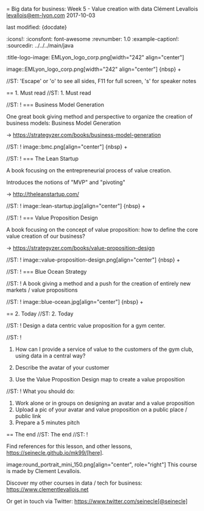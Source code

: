 = Big data for business: Week 5 - Value creation with data
Clément Levallois <levallois@em-lyon.com>
2017-10-03

last modified: {docdate}

:icons!:
:iconsfont:   font-awesome
:revnumber: 1.0
:example-caption!:
:sourcedir: ../../../main/java

:title-logo-image: EMLyon_logo_corp.png[width="242" align="center"]

image::EMLyon_logo_corp.png[width="242" align="center"]
{nbsp} +

//ST: 'Escape' or 'o' to see all sides, F11 for full screen, 's' for speaker notes


== 1. Must read
//ST: 1. Must read

//ST: !
=== Business Model Generation

One great book giving method and perspective to organize the creation of business models: Business Model Generation

-> https://strategyzer.com/books/business-model-generation

//ST: !
image::bmc.png[align="center"]
{nbsp} +

//ST: !
=== The Lean Startup

A book focusing on the entrepreneurial process of value creation.

Introduces the notions of "MVP" and "pivoting"

-> http://theleanstartup.com/

//ST: !
image::lean-startup.jpg[align="center"]
{nbsp} +

//ST: !
=== Value Proposition Design

A book focusing on the concept of value proposition: how to define the core value creation of our business?

-> https://strategyzer.com/books/value-proposition-design

//ST: !
image::value-proposition-design.png[align="center"]
{nbsp} +


//ST: !
=== Blue Ocean Strategy

//ST: !
A book giving a method and a push for the creation of entirely new markets / value propositions

//ST: !
image::blue-ocean.jpg[align="center"]
{nbsp} +

== 2. Today
//ST: 2. Today

//ST: !
Design a data centric value proposition for a gym center.

//ST: !
1. How can I provide a service of value to the customers of the gym club, using data in a central way?

2. Describe the avatar of your customer

3. Use the Value Proposition Design map to create a value proposition


//ST: !
What you should do:

1. Work alone or in groups on designing an avatar and a value proposition
2. Upload a pic of your avatar and value proposition on a public place / public link
3. Prepare a 5 minutes pitch


== The end
//ST: The end
//ST: !

Find references for this lesson, and other lessons, https://seinecle.github.io/mk99/[here].

image:round_portrait_mini_150.png[align="center", role="right"]
This course is made by Clement Levallois.

Discover my other courses in data / tech for business: https://www.clementlevallois.net

Or get in touch via Twitter: https://www.twitter.com/seinecle[@seinecle]
